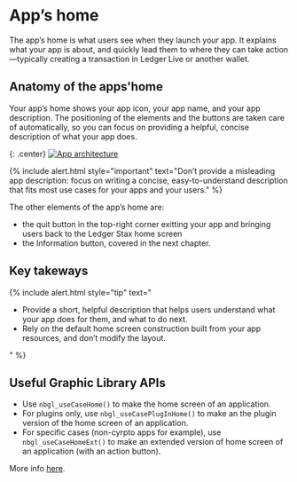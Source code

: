 # App’s home

The app’s home is what users see when they launch your app. It explains what your app is about, and quickly lead them to where they can take action—typically creating a transaction in Ledger Live or another wallet.

## Anatomy of the apps'home

Your app’s home shows your app icon, your app name, and your app description. The positioning of the elements and the buttons are taken care of automatically, so you can focus on providing a helpful, concise description of what your app does.

<!-- ------------- Image ------------- -->
{: .center}
[![App architecture](/stax-bitcoin-home.png)](/stax-bitcoin-home.png)
<!-- --------------------------------- -->


{% include alert.html style="important" text="Don’t provide a misleading app description: focus on writing a concise, easy-to-understand description that fits most use cases for your apps and your users." %}

The other elements of the app’s home are: 
- the quit button in the top-right corner exitting your app and bringing users back to the Ledger Stax home screen
- the Information button, covered in the next chapter.

## Key takeways

{% include alert.html style="tip" text="<ul>
	<li>Provide a short, helpful description that helps users understand what your app does for them, and what to do next.</li>
	<li>Rely on the default home screen construction built from your app resources, and don’t modify the layout.</li>
</ul>" %}

## Useful Graphic Library APIs

- Use `nbgl_useCaseHome()` to make the home screen of an application.
- For plugins only, use `nbgl_useCasePlugInHome()` to make an the plugin version of the home screen of an application.
- For specific cases (non-cyrpto apps for example), use `nbgl_useCaseHomeExt()` to make an extended version of home screen of an application (with an action button).

More info [here](../stax-graphic-lib/).
